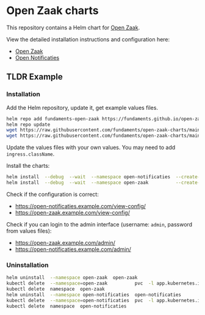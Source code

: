 # Open Zaak charts

This repository contains a Helm chart for [Open Zaak](https://github.com/open-zaak).

View the detailed installation instructions and configuration here:

- [Open Zaak](./charts/open-zaak/README.md)
- [Open Notificaties](./charts/open-notificaties/README.md)

## TLDR Example
### Installation
Add the Helm repository, update it, get example values files.
```bash
helm repo add fundaments-open-zaak https://fundaments.github.io/open-zaak-charts/
helm repo update
wget https://raw.githubusercontent.com/fundaments/open-zaak-charts/main/examples/openzaak_values.yaml
wget https://raw.githubusercontent.com/fundaments/open-zaak-charts/main/examples/notificaties_values.yaml
```
Update the values files with your own values.
You may need to add `ingress.className`.

Install the charts:
```bash
helm install  --debug  --wait  --namespace open-notificaties  --create-namespace  --values notificaties_values.yaml  open-notificaties  fundaments-open-zaak/open-notificaties
helm install  --debug  --wait  --namespace open-zaak          --create-namespace  --values openzaak_values.yaml      open-zaak          fundaments-open-zaak/open-zaak
```
Check if the configuration is correct:
- https://open-notificaties.example.com/view-config/
- https://open-zaak.example.com/view-config/

Check if you can login to the admin interface (username: `admin`, password from values files):
- https://open-zaak.example.com/admin/
- https://open-notificaties.example.com/admin/

### Uninstallation
```bash
helm uninstall  --namespace open-zaak  open-zaak
kubectl delete  --namespace=open-zaak          pvc  -l app.kubernetes.io/instance=open-zaak
kubectl delete  namespace  open-zaak       
helm uninstall  --namespace open-notificaties  open-notificaties
kubectl delete  --namespace=open-notificaties  pvc  -l app.kubernetes.io/instance=open-notificaties
kubectl delete  namespace  open-notificaties
```
